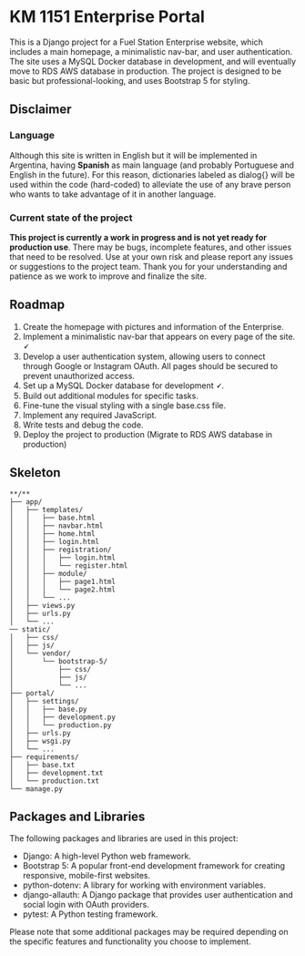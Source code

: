 # KM 1151 Enterprise Portal
This is a Django project for a Fuel Station Enterprise website, which includes a main homepage, a minimalistic nav-bar, and user authentication. The site uses a MySQL Docker database in development, and will eventually move to RDS AWS database in production. The project is designed to be basic but professional-looking, and uses Bootstrap 5 for styling.
## Disclaimer
### Language
Although this site is written in English but it will be implemented in Argentina, having **Spanish** as main language (and probably Portuguese and English in the future). For this reason, dictionaries labeled as dialog{} will be used within the code (hard-coded) to alleviate the use of any brave person who wants to take advantage of it in another language.
### Current state of the project
**This project is currently a work in progress and is not yet ready for production use**. There may be bugs, incomplete features, and other issues that need to be resolved. Use at your own risk and please report any issues or suggestions to the project team. Thank you for your understanding and patience as we work to improve and finalize the site.
## Roadmap
1. Create the homepage with pictures and information of the Enterprise.
2. Implement a minimalistic nav-bar that appears on every page of the site. **🗸**
3. Develop a user authentication system, allowing users to connect through Google or Instagram OAuth. All pages should be secured to prevent unauthorized access.
4. Set up a MySQL Docker database for development **🗸**.
5. Build out additional modules for specific tasks.
6. Fine-tune the visual styling with a single base.css file.
7. Implement any required JavaScript.
8. Write tests and debug the code.
9. Deploy the project to production (Migrate to RDS AWS database in production)
## Skeleton 
```
**/**
├── app/
│   ├── templates/
│   │   ├── base.html
│   │   ├── navbar.html
│   │   ├── home.html
│   │   ├── login.html
│   │   ├── registration/
│   │   │   ├── login.html
│   │   │   └── register.html
│   │   ├── module/
│   │   │   ├── page1.html
│   │   │   └── page2.html
│   │   └── ...
│   ├── views.py
│   ├── urls.py
│   └── ...
── static/
│   ├── css/
│   ├── js/
│   └── vendor/
│       └── bootstrap-5/
│           ├── css/
│           ├── js/
│           └── ...
├── portal/ 
│   ├── settings/
│   │   ├── base.py
│   │   ├── development.py
│   │   └── production.py
│   ├── urls.py
│   ├── wsgi.py
│   └── ...
├── requirements/
│   ├── base.txt
│   ├── development.txt
│   └── production.txt
└── manage.py
```
## Packages and Libraries
The following packages and libraries are used in this project:
- Django: A high-level Python web framework.
- Bootstrap 5: A popular front-end development framework for creating responsive, mobile-first websites.
- python-dotenv: A library for working with environment variables.
- django-allauth: A Django package that provides user authentication and social login with OAuth providers.
- pytest: A Python testing framework.

Please note that some additional packages may be required depending on the specific features and functionality you choose to implement.
